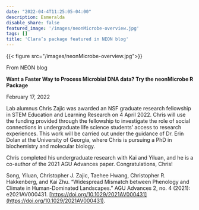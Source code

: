 ```yaml
---
date: "2022-04-4T11:25:05-04:00"
description: Esmeralda
disable_share: false
featured_image: '/images/neonMicrobe-overview.jpg'
tags: []
title: 'Clara’s package featured in NEON blog'
---
```


{{< figure src="/images/neonMicrobe-overview.jpg">}}

From NEON blog

**Want a Faster Way to Process Microbial DNA data? Try the neonMicrobe R Package**

February 17, 2022


Lab alumnus Chris Zajic was awarded an NSF graduate research fellowship in STEM Education and Learning Research on 4 April 2022. Chris will use the funding provided through the fellowship to investigate the role of social connections in undergraduate life science students’ access to research experiences. This work will be carried out under the guidance of Dr. Erin Dolan at the University of Georgia, where Chris is pursuing a PhD in biochemistry and molecular biology. 

Chris completed his undergraduate research with Kai and Yiluan, and he is a co-author of the 2021 AGU Advances paper. Congratulations, Chris!

Song, Yiluan, Christopher J. Zajic, Taehee Hwang, Christopher R. Hakkenberg, and Kai Zhu. “Widespread Mismatch between Phenology and Climate in Human-Dominated Landscapes.” AGU Advances 2, no. 4 (2021): e2021AV000431. [https://doi.org/10.1029/2021AV000431](https://doi.org/10.1029/2021AV000431).
